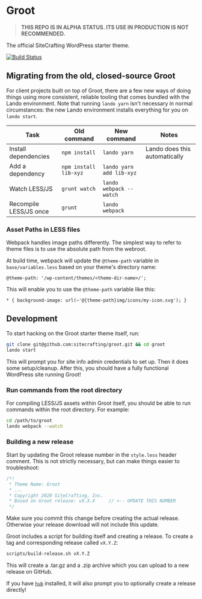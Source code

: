 # Groot

> **THIS REPO IS IN ALPHA STATUS. ITS USE IN PRODUCTION IS NOT RECOMMENDED.**

The official SiteCrafting WordPress starter theme.

[![Build Status](https://travis-ci.org/sitecrafting/groot.svg?branch=master)](https://travis-ci.org/sitecrafting/groot)

## Migrating from the old, closed-source Groot

For client projects built on top of Groot, there are a few new ways of doing things using more consistent, reliable tooling that comes bundled with the Lando environment. Note that running `lando yarn` isn't necessary in normal circumstances: the new Lando environment installs everything for you on `lando start`.

| Task                   | Old command           | New command              | Notes                         |
| ---------------------- | --------------------- | ------------------------ | ----------------------------- |
| Install dependencies   | `npm install`         | `lando yarn`             | Lando does this automatically |
| Add a dependency       | `npm install lib-xyz` | `lando yarn add lib-xyz` |                               |
| Watch LESS/JS          | `grunt watch`         | `lando webpack --watch`  |                               |
| Recompile LESS/JS once | `grunt`               | `lando webpack`          |                               |

### Asset Paths in LESS files

Webpack handles image paths differently. The simplest way to refer to theme files is to use the absolute path from the webroot.

At build time, webpack will update the `@theme-path` variable in `base/variables.less` based on your theme's directory name:

```less
@theme-path: '/wp-content/themes/<theme-dir-name>/';
```

This will enable you to use the `@theme-path` variable like this:

```less
* { background-image: url(~'@{theme-path}img/icons/my-icon.svg'); }
```

## Development

To start hacking on the Groot starter theme itself, run:

```bash
git clone git@github.com:sitecrafting/groot.git && cd groot
lando start
```

This will prompt you for site info admin credentials to set up. Then it does some setup/cleanup. After this, you should have a fully functional WordPress site running Groot!

### Run commands from the root directory

For compiling LESS/JS assets within Groot itself, you should be able to run commands within the root directory. For example:

```bash
cd /path/to/groot
lando webpack --watch
```

### Building a new release

Start by updating the Groot release number in the `style.less` header comment. This is not strictly necessary, but can make things easier to troubleshoot:

```css
/*!
 * Theme Name: Groot
 * ...
 * Copyright 2020 SiteCrafting, Inc.
 * Based on Groot release: vX.X.X     // <-- UPDATE THIS NUMBER
 */
```

Make sure you commit this change before creating the actual release. Otherwise your release download will not include this update.

Groot includes a script for building itself and creating a release. To create a tag and corresponding release called `vX.Y.Z`:

```bash
scripts/build-release.sh vX.Y.Z
```

This will create a .tar.gz and a .zip archive which you can upload to a new release on GitHub.

If you have [`hub`](https://hub.github.com/) installed, it will also prompt you to optionally create a release directly!
